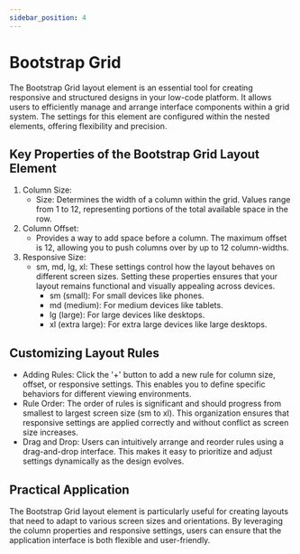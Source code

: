 ```yaml
---
sidebar_position: 4
---
```


# Bootstrap Grid

The Bootstrap Grid layout element is an essential tool for creating responsive and structured designs in your low-code platform. It allows users to efficiently manage and arrange interface components within a grid system. The settings for this element are configured within the nested elements, offering flexibility and precision.

## Key Properties of the Bootstrap Grid Layout Element

1. Column Size:
    - Size: Determines the width of a column within the grid. Values range from 1 to 12, representing portions of the total available space in the row.
2. Column Offset:
    - Provides a way to add space before a column. The maximum offset is 12, allowing you to push columns over by up to 12 column-widths.
3. Responsive Size:
    - sm, md, lg, xl: These settings control how the layout behaves on different screen sizes. Setting these properties ensures that your layout remains functional and visually appealing across devices.
        - sm (small): For small devices like phones.
        - md (medium): For medium devices like tablets.
        - lg (large): For large devices like desktops.
        - xl (extra large): For extra large devices like large desktops.

## Customizing Layout Rules

- Adding Rules: Click the '+' button to add a new rule for column size, offset, or responsive settings. This enables you to define specific behaviors for different viewing environments.
- Rule Order: The order of rules is significant and should progress from smallest to largest screen size (sm to xl). This organization ensures that responsive settings are applied correctly and without conflict as screen size increases.
- Drag and Drop: Users can intuitively arrange and reorder rules using a drag-and-drop interface. This makes it easy to prioritize and adjust settings dynamically as the design evolves.

## Practical Application

The Bootstrap Grid layout element is particularly useful for creating layouts that need to adapt to various screen sizes and orientations. By leveraging the column properties and responsive settings, users can ensure that the application interface is both flexible and user-friendly.
